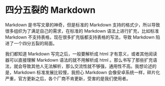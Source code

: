 # 四分五裂的 Markdown

Markdown 是书写文章的神奇，但是标准的 Markdown 支持的格式少，所以导致很多组织为了满足自己的需求，在标准的 Markdown 语法上进行扩充，比如标准 Markdown 不支持表格，现在很多扩充版都支持表格的写法，导致 Markdown 陷进了一个四分五裂的局面。

我们都知道 Markdown 写完之后，一般要解析成 html 才有意义，或者其他阅读器可以直接理解 Markdown 语法的就不用解析成 html 。那么书写了那些扩充语法，就会导致其他人无法解析，那么交流性就不够强，通用性不高。我想论述的是，Markdown 标准发展比较慢，我担心 Markdown 会像安卓系统一样，碎片化严重，官方更新之后，各个厂商不肯更新，受害的是我们使用者。
